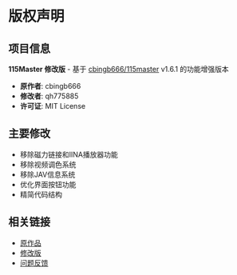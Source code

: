 # 版权声明

## 项目信息

**115Master 修改版** - 基于 [cbingb666/115master](https://github.com/cbingb666/115master) v1.6.1 的功能增强版本

- **原作者**: cbingb666
- **修改者**: qh775885
- **许可证**: MIT License

## 主要修改

- 移除磁力链接和IINA播放器功能
- 移除视频调色系统
- 移除JAV信息系统
- 优化界面按钮功能
- 精简代码结构

## 相关链接

- [原作品](https://github.com/cbingb666/115master)
- [修改版](https://github.com/qh775885/115master)
- [问题反馈](https://github.com/qh775885/115master/issues)
